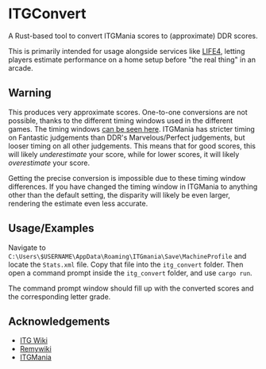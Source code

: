 
# ITGConvert

A Rust-based tool to convert ITGMania scores to (approximate) DDR scores.

This is primarily intended for usage alongside services like [LIFE4](https://life4ddr.com/), letting players estimate performance on a home setup before "the real thing" in an arcade.







## Warning

This produces very approximate scores. One-to-one conversions are not possible, thanks to the different timing windows used in the different games. The timing windows [can be seen here](https://itgwiki.dominick.cc/en/software/stepmania-judgements). ITGMania has stricter timing on Fantastic judgements than DDR's Marvelous/Perfect judgements, but looser timing on all other judgements. This means that for good scores, this will likely *underestimate* your score, while for lower scores, it will likely *overestimate* your score. 

Getting the precise conversion is impossible due to these timing window differences. If you have changed the timing window in ITGMania to anything other than the default setting, the disparity will likely be even larger, rendering the estimate even less accurate.
## Usage/Examples

Navigate to `C:\Users\$USERNAME\AppData\Roaming\ITGmania\Save\MachineProfile` and locate the `Stats.xml` file. Copy that file into the `itg_convert` folder. Then open a command prompt inside the `itg_convert` folder, and use `cargo run`.

The command prompt window should fill up with the converted scores and the corresponding letter grade.


## Acknowledgements

 - [ITG Wiki](https://itgwiki.dominick.cc/en/software/stepmania-judgements)
 - [Remywiki](https://remywiki.com/DanceDanceRevolution_SuperNOVA2_Scoring_System)
 - [ITGMania](https://www.itgmania.com/)

